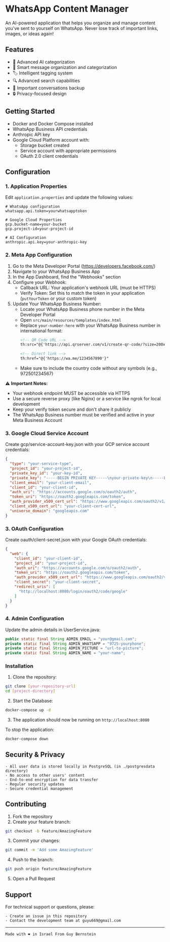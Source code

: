 # WhatsApp Content Manager
An AI-powered application that helps you organize and manage content you've sent to yourself on WhatsApp. Never lose track of important links, images, or ideas again!

## Features

- 🤖 Advanced AI categorization
- 📂 Smart message organization and categorization
- 🏷️ Intelligent tagging system
- 🔍 Advanced search capabilities
- 💾 Important conversations backup
- 🔒 Privacy-focused design

## Getting Started

- Docker and Docker Compose installed
- WhatsApp Business API credentials
- Anthropic API key
- Google Cloud Platform account with:
  - Storage bucket created
  - Service account with appropriate permissions
  - OAuth 2.0 client credentials

## Configuration

### 1. Application Properties

Edit `application.properties` and update the following values:

```properties
# WhatsApp configuration
whatsapp.api.token=yourwhatsapptoken

# Google Cloud Properties
gcp.bucket-name=your-bucket
gcp.project-id=your-project-id

# AI Configuration
anthropic.api.key=your-anthropic-key
```
### 2. Meta App Configuration

1. Go to the Meta Developer Portal (https://developers.facebook.com/)
2. Navigate to your WhatsApp Business App
3. In the App Dashboard, find the "Webhooks" section
4. Configure your Webhook:
   - Callback URL: Your application's webhook URL (must be HTTPS)
   - Verify Token: Set this to match the token in your application (`putYourToken` or your custom token)
5. Update Your WhatsApp Business Number:
   - Locate your WhatsApp Business phone number in the Meta Developer Portal
   - Open `src/main/resources/templates/index.html`
   - Replace `your-number-here` with your WhatsApp Business number in international format:
     ```html
     <!-- QR Code URL -->
     th:src="@{'https://api.qrserver.com/v1/create-qr-code/?size=200x200&amp;data=https://wa.me/1234567890'}"
     
     <!-- Direct link -->
     th:href="@{'https://wa.me/1234567890'}"
     ```
   - Make sure to include the country code without any symbols (e.g., 972501234567)

⚠️ **Important Notes:**
- Your webhook endpoint MUST be accessible via HTTPS
- Use a secure reverse proxy (like Nginx) or a service like ngrok for local development
- Keep your verify token secure and don't share it publicly
- The WhatsApp Business number must be verified and active in your Meta Business Account

### 3. Google Cloud Service Account

Create gcp/service-account-key.json with your GCP service account credentials:
```json
{
  "type": "your-service-type",
  "project_id": "your-project-id",
  "private_key_id": "your-key-id",
  "private_key": "-----BEGIN PRIVATE KEY-----\nyour-private-key\n-----END PRIVATE KEY-----\n",
  "client_email": "your-client-email",
  "client_id": "your-client-id",
  "auth_uri": "https://accounts.google.com/o/oauth2/auth",
  "token_uri": "https://oauth2.googleapis.com/token",
  "auth_provider_x509_cert_url": "https://www.googleapis.com/oauth2/v1/certs",
  "client_x509_cert_url": "your-client-cert-url",
  "universe_domain": "googleapis.com"
}
```

### 3. OAuth Configuration

Create oauth/client-secret.json with your Google OAuth credentials:

```json
{
  "web": {
    "client_id": "your-client-id",
    "project_id": "your-project-id",
    "auth_uri": "https://accounts.google.com/o/oauth2/auth",
    "token_uri": "https://oauth2.googleapis.com/token",
    "auth_provider_x509_cert_url": "https://www.googleapis.com/oauth2/v1/certs",
    "client_secret": "your-client-secret",
    "redirect_uris": [
      "http://localhost:8080/login/oauth2/code/google"
    ]
  }
}
```

### 4. Admin Configuration

Update the admin details in UserService.java:

```java
public static final String ADMIN_EMAIL = "your@gmail.com";
private static final String ADMIN_WHATSAPP = "9725-yourphone";
private static final String ADMIN_PICTURE = "url-to-picture";
private static final String ADMIN_NAME = "your-name";
```

### Installation

1. Clone the repository:
```bash
git clone [your-repository-url]
cd [project-directory]
```

2. Start the Database:
```bash
docker-compose up -d
```

3. The application should now be running on `http://localhost:8080`

To stop the application:
```bash
docker-compose down
```


## Security & Privacy

```
- All user data is stored locally in PostgreSQL (in ./postgresdata directory)
- No access to other users' content
- End-to-end encryption for data transfer
- Regular security updates
- Secure credential management
```


## Contributing

1. Fork the repository
2. Create your feature branch:
```bash
git checkout -b feature/AmazingFeature
```
3. Commit your changes:
```bash
git commit -m 'Add some AmazingFeature'
```
4. Push to the branch:
```bash
git push origin feature/AmazingFeature
```
5. Open a Pull Request

## Support

For technical support or questions, please:
```
- Create an issue in this repository
- Contact the development team at guyu669@gmail.com
```


---
```
Made with ❤️ in Israel From Guy Bernstein
```
